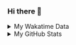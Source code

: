 ### Hi there 👋

<!--
**cdfmlr/cdfmlr** is a ✨ _special_ ✨ repository because its `README.md` (this file) appears on your GitHub profile.

Here are some ideas to get you started:

- 🔭 I’m currently working on ...
- 🌱 I’m currently learning ...
- 👯 I’m looking to collaborate on ...
- 🤔 I’m looking for help with ...
- 💬 Ask me about ...
- 📫 How to reach me: ...
- 😄 Pronouns: ...
- ⚡ Fun fact: ...
-->

<details>

<summary>My Wakatime Data</summary>

<!--START_SECTION:waka-->
![Lines of code](https://img.shields.io/badge/From%20Hello%20World%20I%27ve%20Written-662863%20lines%20of%20code-blue)

**🐱 My Github Data** 

> 🏆 170 Contributions in the Year 2021
 > 
> 📦 247.9 kB Used in Github's Storage 
 > 
> 🚫 Not Opted to Hire
 > 
> 📜 38 Public Repositories 
 > 
> 🔑 5 Private Repositories  
 > 
**I'm an Early 🐤** 

```text
🌞 Morning    151 commits    ██████░░░░░░░░░░░░░░░░░░░   23.93% 
🌆 Daytime    283 commits    ███████████░░░░░░░░░░░░░░   44.85% 
🌃 Evening    189 commits    ███████░░░░░░░░░░░░░░░░░░   29.95% 
🌙 Night      8 commits      ░░░░░░░░░░░░░░░░░░░░░░░░░   1.27%

```
📅 **I'm Most Productive on Tuesday** 

```text
Monday       77 commits     ███░░░░░░░░░░░░░░░░░░░░░░   12.2% 
Tuesday      108 commits    ████░░░░░░░░░░░░░░░░░░░░░   17.12% 
Wednesday    94 commits     ███░░░░░░░░░░░░░░░░░░░░░░   14.9% 
Thursday     80 commits     ███░░░░░░░░░░░░░░░░░░░░░░   12.68% 
Friday       91 commits     ███░░░░░░░░░░░░░░░░░░░░░░   14.42% 
Saturday     93 commits     ███░░░░░░░░░░░░░░░░░░░░░░   14.74% 
Sunday       88 commits     ███░░░░░░░░░░░░░░░░░░░░░░   13.95%

```


📊 **This Week I Spent My Time On** 

```text
⌚︎ Time Zone: Asia/Shanghai

```

**I Mostly Code in Python** 

```text
Python                   9 repos             ██████░░░░░░░░░░░░░░░░░░░   23.68% 
Go                       9 repos             ██████░░░░░░░░░░░░░░░░░░░   23.68% 
Java                     4 repos             ██░░░░░░░░░░░░░░░░░░░░░░░   10.53% 
Jupyter Notebook         4 repos             ██░░░░░░░░░░░░░░░░░░░░░░░   10.53% 
HTML                     2 repos             █░░░░░░░░░░░░░░░░░░░░░░░░   5.26%

```



 Last Updated on 16/06/2021
<!--END_SECTION:waka-->

</details>

<details>
 
 <summary>My GitHub Stats</summary>

[![CDFMLR's github stats](https://github-readme-stats.vercel.app/api?username=cdfmlr&count_private=true&show_icons=true)](https://github.com/anuraghazra/github-readme-stats)

</details>
